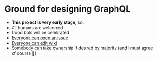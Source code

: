 # Ground for designing GraphQL

* **This project is very early stage**, so:
* All humans are welcomed
* Good bots will be celebrated
* [Everyone can open an issue](https://github.com/graphqlstudio/ground/issues/new)
* [Everyone can edit wiki](https://github.com/graphqlstudio/ground/wiki)
* Somebody can take ownership if desired by majority (and I must agree of course :slightly_smiling_face:)

